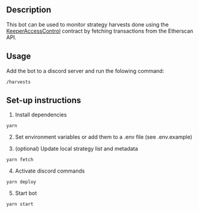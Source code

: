 ## Description

This bot can be used to monitor strategy harvests done using the [KeeperAccessControl](https://etherscan.io/address/0x711A339c002386f9db409cA55b6A35a604aB6cF6) contract by fetching transactions from the Etherscan API.

## Usage

Add the bot to a discord server and run the folowing command:

```
/harvests
```

## Set-up instructions

1. Install dependencies

```
yarn
```

2. Set environment variables or add them to a .env file (see .env.example)

3. (optional) Update local strategy list and metadata

```
yarn fetch
```

4. Activate discord commands

```
yarn deploy
```

5. Start bot

```
yarn start
```
